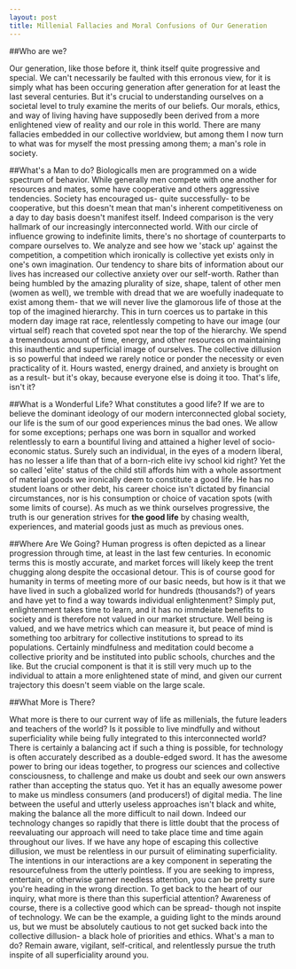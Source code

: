 ```yaml
---
layout: post
title: Millenial Fallacies and Moral Confusions of Our Generation
---
```


##Who are we?

Our generation, like those before it, think itself quite progressive and special. We can't necessarily be faulted with this 
erronous view, for it is simply what has been occuring generation after generation for at least the last several centuries. But
it's crucial to understanding ourselves on a societal level to truly examine the merits of our beliefs. Our morals, ethics, and way of living having
have supposedly been derived from a more enlightened view of reality and our role in this world. There are many fallacies embedded
in our collective worldview, but among them I now turn to what was for myself the most pressing among them; a man's role in society.

##What's a Man to do?
Biologicalls men are programmed on a wide spectrum of behavior. While generally men compete with one another for resources and
mates, some have cooperative and others aggressive tendencies. Society has encouraged us- quite successfully- to be cooperative,
but this doesn't mean that man's inherent competitiveness on a day to day basis doesn't manifest itself. Indeed comparison is the
very hallmark of our increasingly interconnected world. With our circle of influence growing to indefinite limits, there's no 
shortage of counterparts to compare ourselves to. We analyze and see how we 'stack up' against the competition, a competition which
ironically is collective yet exists only in one's own imagination. Our tendency to share bits of information about our lives has 
increased our collective anxiety over our self-worth. Rather than being humbled by the amazing plurality of size, shape, talent 
of other men (women as well), we tremble with dread that we are woefully inadequate to exist among them- that we will never live
the glamorous life of those at the top of the imagined hierarchy. This in turn coerces us to partake in this modern day image rat
race, relentlessly competing to have our image (our virtual self) reach that coveted spot near the top of the hierarchy. We spend 
a tremendous amount of time, energy, and other resources on maintaining this inauthentic and superficial image of ourselves. The
collective dillusion is so powerful that indeed we rarely notice or ponder the necessity or even practicality of it. Hours wasted,
energy drained, and anxiety is brought on as a result- but it's okay, because everyone else is doing it too. That's life, isn't it?

##What is a Wonderful Life?
What constitutes a good life? If we are to believe the dominant ideology of our modern interconnected global society, our life 
is the sum of our good experiences minus the bad ones. We allow for some exceptions; perhaps one was born in squallor and 
worked relentlessly to earn a bountiful living and attained a higher level of socio-economic status. Surely such an individual,
in the eyes of a modern liberal, has no lesser a life than that of a born-rich elite ivy school kid right? Yet the so called 
'elite' status of the child still affords him with a whole assortment of material goods we ironically deem to constitute a good 
life. He has no student loans or other debt, his career choice isn't dictated by financial circumstances, nor is his consumption 
or choice of vacation spots (with some limits of course). As much as we think ourselves progressive, the truth is our generation 
strives for __the good life__ by chasing wealth, experiences, and material goods just as much as previous ones.  

##Where Are We Going?
Human progress is often depicted as a linear progression through time, at least in the last few centuries. In economic terms this
is mostly accurate, and market forces will likely keep the trent chugging along despite the occasional detour. This is of course
good for humanity in terms of meeting more of our basic needs, but how is it that we have lived in such a globalized world
for hundreds (thousands?) of years and have yet to find a way towards individual enlightenment? Simply put, enlightenment takes time 
to learn, and it has no immdeiate benefits to society and is therefore not valued in our market structure. Well being is valued,
and we have metrics which can measure it, but peace of mind is something too arbitrary for collective institutions to spread to its
populations. Certainly mindfulness and meditation could become a collective priority and be instituted into public schools, churches
and the like. But the crucial component is that it is still very much up to the individual to attain a more enlightened state of mind,
and given our current trajectory this doesn't seem viable on the large scale. 

##What More is There?

What more is there to our current way of life as millenials, the future leaders and teachers of the world? Is it possible to live
mindfully and without superficiality while being fully integrated to this interconnected world? There is certainly a balancing act
if such a thing is possible, for technology is often accurately described as a double-edged sword. It has the awesome power to 
bring our ideas together, to progress our sciences and collective consciousness, to challenge and make us doubt and seek our own 
answers rather than accepting the status quo. Yet it has an equally awesome power to make us mindless consumers (and producers!) 
of digital media. The line between the useful and utterly useless approaches isn't black and white, making the balance all the 
more difficult to nail down. Indeed our technology changes so rapidly that there is little doubt that the process of reevaluating 
our approach will need to take place time and time again throughout our lives. If we have any hope of escaping this collective
dillusion, we must be relentless in our pursuit of eliminating superficiality. The intentions in our interactions are a key component
in seperating the resourcefulness from the utterly pointless. If you are seeking to impress, entertain, or otherwise garner needless
attention, you can be pretty sure you're heading in the wrong direction. To get back to the heart of our inquiry, what more is there
than this superficial attention? Awareness of course, there is a collective good which can be spread- though not inspite of technology.
We can be the example, a guiding light to the minds around us, but we must be absolutely cautious to not get sucked back into the 
collective dillusion- a black hole of priorities and ethics. What's a man to do? Remain aware, vigilant, self-critical, and relentlessly
pursue the truth inspite of all superficiality around you.
